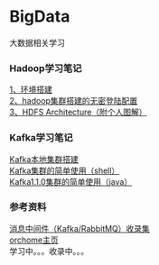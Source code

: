 # BigData
大数据相关学习
### Hadoop学习笔记
[1、环境搭建](http://mp.weixin.qq.com/s/piT9ivDrsUXsixCft0BJqQ)<br/>
[2、hadoop集群搭建的无密登陆配置](http://mp.weixin.qq.com/s/TcH3L6ve3IozJoFnQewcMA)<br/>
[3、HDFS Architecture（附个人图解）](https://mp.weixin.qq.com/s/ylhf7_A5-Mde7ZaDYgRsDw)<br/>

### Kafka学习笔记
[Kafka本地集群搭建](https://blog.csdn.net/tian330726/article/details/79976325)<br/>
[Kafka集群的简单使用（shell）](https://blog.csdn.net/tian330726/article/details/79990515)<br/>
[Kafka1.1.0集群的简单使用（java）](https://blog.csdn.net/tian330726/article/details/80004959)


### 参考资料
[消息中间件（Kafka/RabbitMQ）收录集](https://blog.csdn.net/u013256816/article/details/54743481)<br/>
[orchome主页](http://orchome.com/)<br/>
学习中。。。收录中。。。
